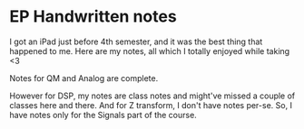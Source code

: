 # EP Handwritten notes

I got an iPad just before 4th semester, and it was the best thing that happened to me. Here are my notes, all which I totally enjoyed while taking <3

Notes for QM and Analog are complete. 

However for DSP, my notes are class notes and might've missed a couple of classes here and there. And for Z transform, I don't have notes per-se. So, I have notes only for the Signals part of the course. 
